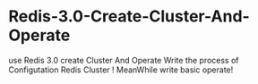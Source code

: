 # Redis-3.0-Create-Cluster-And-Operate
use Redis 3.0 create Cluster And Operate 
Write the process of Configutation Redis Cluster !
MeanWhile write basic operate!

